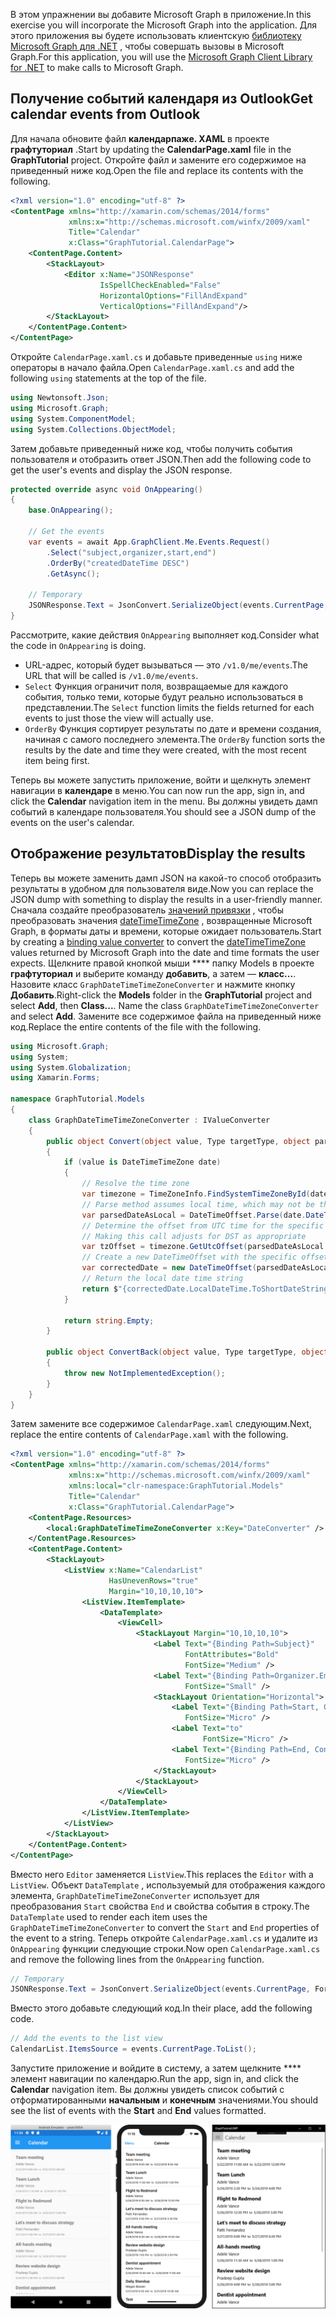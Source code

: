 <!-- markdownlint-disable MD002 MD041 -->

<span data-ttu-id="f7a50-101">В этом упражнении вы добавите Microsoft Graph в приложение.</span><span class="sxs-lookup"><span data-stu-id="f7a50-101">In this exercise you will incorporate the Microsoft Graph into the application.</span></span> <span data-ttu-id="f7a50-102">Для этого приложения вы будете использовать клиентскую [библиотеку Microsoft Graph для .NET](https://github.com/microsoftgraph/msgraph-sdk-dotnet) , чтобы совершать вызовы в Microsoft Graph.</span><span class="sxs-lookup"><span data-stu-id="f7a50-102">For this application, you will use the [Microsoft Graph Client Library for .NET](https://github.com/microsoftgraph/msgraph-sdk-dotnet) to make calls to Microsoft Graph.</span></span>

## <a name="get-calendar-events-from-outlook"></a><span data-ttu-id="f7a50-103">Получение событий календаря из Outlook</span><span class="sxs-lookup"><span data-stu-id="f7a50-103">Get calendar events from Outlook</span></span>

<span data-ttu-id="f7a50-104">Для начала обновите файл **календарпаже. XAML** в проекте **графтуториал** .</span><span class="sxs-lookup"><span data-stu-id="f7a50-104">Start by updating the **CalendarPage.xaml** file in the **GraphTutorial** project.</span></span> <span data-ttu-id="f7a50-105">Откройте файл и замените его содержимое на приведенный ниже код.</span><span class="sxs-lookup"><span data-stu-id="f7a50-105">Open the file and replace its contents with the following.</span></span>

```xml
<?xml version="1.0" encoding="utf-8" ?>
<ContentPage xmlns="http://xamarin.com/schemas/2014/forms"
             xmlns:x="http://schemas.microsoft.com/winfx/2009/xaml"
             Title="Calendar"
             x:Class="GraphTutorial.CalendarPage">
    <ContentPage.Content>
        <StackLayout>
            <Editor x:Name="JSONResponse"
                    IsSpellCheckEnabled="False"
                    HorizontalOptions="FillAndExpand"
                    VerticalOptions="FillAndExpand"/>
        </StackLayout>
    </ContentPage.Content>
</ContentPage>
```

<span data-ttu-id="f7a50-106">Откройте `CalendarPage.xaml.cs` и добавьте приведенные `using` ниже операторы в начало файла.</span><span class="sxs-lookup"><span data-stu-id="f7a50-106">Open `CalendarPage.xaml.cs` and add the following `using` statements at the top of the file.</span></span>

```cs
using Newtonsoft.Json;
using Microsoft.Graph;
using System.ComponentModel;
using System.Collections.ObjectModel;
```

<span data-ttu-id="f7a50-107">Затем добавьте приведенный ниже код, чтобы получить события пользователя и отобразить ответ JSON.</span><span class="sxs-lookup"><span data-stu-id="f7a50-107">Then add the following code to get the user's events and display the JSON response.</span></span>

```cs
protected override async void OnAppearing()
{
    base.OnAppearing();

    // Get the events
    var events = await App.GraphClient.Me.Events.Request()
        .Select("subject,organizer,start,end")
        .OrderBy("createdDateTime DESC")
        .GetAsync();

    // Temporary
    JSONResponse.Text = JsonConvert.SerializeObject(events.CurrentPage, Formatting.Indented);
}
```

<span data-ttu-id="f7a50-108">Рассмотрите, какие действия `OnAppearing` выполняет код.</span><span class="sxs-lookup"><span data-stu-id="f7a50-108">Consider what the code in `OnAppearing` is doing.</span></span>

- <span data-ttu-id="f7a50-109">URL-адрес, который будет вызываться — это `/v1.0/me/events`.</span><span class="sxs-lookup"><span data-stu-id="f7a50-109">The URL that will be called is `/v1.0/me/events`.</span></span>
- <span data-ttu-id="f7a50-110">`Select` Функция ограничит поля, возвращаемые для каждого события, только теми, которые будут реально использоваться в представлении.</span><span class="sxs-lookup"><span data-stu-id="f7a50-110">The `Select` function limits the fields returned for each events to just those the view will actually use.</span></span>
- <span data-ttu-id="f7a50-111">`OrderBy` Функция сортирует результаты по дате и времени создания, начиная с самого последнего элемента.</span><span class="sxs-lookup"><span data-stu-id="f7a50-111">The `OrderBy` function sorts the results by the date and time they were created, with the most recent item being first.</span></span>

<span data-ttu-id="f7a50-112">Теперь вы можете запустить приложение, войти и щелкнуть элемент навигации в **календаре** в меню.</span><span class="sxs-lookup"><span data-stu-id="f7a50-112">You can now run the app, sign in, and click the **Calendar** navigation item in the menu.</span></span> <span data-ttu-id="f7a50-113">Вы должны увидеть дамп событий в календаре пользователя.</span><span class="sxs-lookup"><span data-stu-id="f7a50-113">You should see a JSON dump of the events on the user's calendar.</span></span>

## <a name="display-the-results"></a><span data-ttu-id="f7a50-114">Отображение результатов</span><span class="sxs-lookup"><span data-stu-id="f7a50-114">Display the results</span></span>

<span data-ttu-id="f7a50-115">Теперь вы можете заменить дамп JSON на какой-то способ отобразить результаты в удобном для пользователя виде.</span><span class="sxs-lookup"><span data-stu-id="f7a50-115">Now you can replace the JSON dump with something to display the results in a user-friendly manner.</span></span> <span data-ttu-id="f7a50-116">Сначала создайте преобразователь [значений привязки](/xamarin/xamarin-forms/xaml/xaml-basics/data-binding-basics#binding-value-converters) , чтобы преобразовать значения [dateTimeTimeZone](/graph/api/resources/datetimetimezone?view=graph-rest-1.0) , возвращенные Microsoft Graph, в форматы даты и времени, которые ожидает пользователь.</span><span class="sxs-lookup"><span data-stu-id="f7a50-116">Start by creating a [binding value converter](/xamarin/xamarin-forms/xaml/xaml-basics/data-binding-basics#binding-value-converters) to convert the [dateTimeTimeZone](/graph/api/resources/datetimetimezone?view=graph-rest-1.0) values returned by Microsoft Graph into the date and time formats the user expects.</span></span> <span data-ttu-id="f7a50-117">Щелкните правой кнопкой мыши \*\*\*\* папку Models в проекте **графтуториал** и выберите команду **добавить**, а затем — **класс...**. Назовите класс `GraphDateTimeTimeZoneConverter` и нажмите кнопку **Добавить**.</span><span class="sxs-lookup"><span data-stu-id="f7a50-117">Right-click the **Models** folder in the **GraphTutorial** project and select **Add**, then **Class...**. Name the class `GraphDateTimeTimeZoneConverter` and select **Add**.</span></span> <span data-ttu-id="f7a50-118">Замените все содержимое файла на приведенный ниже код.</span><span class="sxs-lookup"><span data-stu-id="f7a50-118">Replace the entire contents of the file with the following.</span></span>

```cs
using Microsoft.Graph;
using System;
using System.Globalization;
using Xamarin.Forms;

namespace GraphTutorial.Models
{
    class GraphDateTimeTimeZoneConverter : IValueConverter
    {
        public object Convert(object value, Type targetType, object parameter, CultureInfo culture)
        {
            if (value is DateTimeTimeZone date)
            {
                // Resolve the time zone
                var timezone = TimeZoneInfo.FindSystemTimeZoneById(date.TimeZone);
                // Parse method assumes local time, which may not be the case
                var parsedDateAsLocal = DateTimeOffset.Parse(date.DateTime);
                // Determine the offset from UTC time for the specific date
                // Making this call adjusts for DST as appropriate
                var tzOffset = timezone.GetUtcOffset(parsedDateAsLocal.DateTime);
                // Create a new DateTimeOffset with the specific offset from UTC
                var correctedDate = new DateTimeOffset(parsedDateAsLocal.DateTime, tzOffset);
                // Return the local date time string
                return $"{correctedDate.LocalDateTime.ToShortDateString()} {correctedDate.LocalDateTime.ToShortTimeString()}";
            }

            return string.Empty;
        }

        public object ConvertBack(object value, Type targetType, object parameter, CultureInfo culture)
        {
            throw new NotImplementedException();
        }
    }
}
```

<span data-ttu-id="f7a50-119">Затем замените все содержимое `CalendarPage.xaml` следующим.</span><span class="sxs-lookup"><span data-stu-id="f7a50-119">Next, replace the entire contents of `CalendarPage.xaml` with the following.</span></span>

```xml
<?xml version="1.0" encoding="utf-8" ?>
<ContentPage xmlns="http://xamarin.com/schemas/2014/forms"
             xmlns:x="http://schemas.microsoft.com/winfx/2009/xaml"
             xmlns:local="clr-namespace:GraphTutorial.Models"
             Title="Calendar"
             x:Class="GraphTutorial.CalendarPage">
    <ContentPage.Resources>
        <local:GraphDateTimeTimeZoneConverter x:Key="DateConverter" />
    </ContentPage.Resources>
    <ContentPage.Content>
        <StackLayout>
            <ListView x:Name="CalendarList"
                      HasUnevenRows="true"
                      Margin="10,10,10,10">
                <ListView.ItemTemplate>
                    <DataTemplate>
                        <ViewCell>
                            <StackLayout Margin="10,10,10,10">
                                <Label Text="{Binding Path=Subject}"
                                       FontAttributes="Bold"
                                       FontSize="Medium" />
                                <Label Text="{Binding Path=Organizer.EmailAddress.Name}"
                                       FontSize="Small" />
                                <StackLayout Orientation="Horizontal">
                                    <Label Text="{Binding Path=Start, Converter={StaticResource DateConverter}}"
                                       FontSize="Micro" />
                                    <Label Text="to"
                                           FontSize="Micro" />
                                    <Label Text="{Binding Path=End, Converter={StaticResource DateConverter}}"
                                       FontSize="Micro" />
                                </StackLayout>
                            </StackLayout>
                        </ViewCell>
                    </DataTemplate>
                </ListView.ItemTemplate>
            </ListView>
        </StackLayout>
    </ContentPage.Content>
</ContentPage>
```

<span data-ttu-id="f7a50-120">Вместо него `Editor` заменяется `ListView`.</span><span class="sxs-lookup"><span data-stu-id="f7a50-120">This replaces the `Editor` with a `ListView`.</span></span> <span data-ttu-id="f7a50-121">Объект `DataTemplate` , используемый для отображения каждого элемента, `GraphDateTimeTimeZoneConverter` использует для преобразования `Start` свойства `End` и свойства события в строку.</span><span class="sxs-lookup"><span data-stu-id="f7a50-121">The `DataTemplate` used to render each item uses the `GraphDateTimeTimeZoneConverter` to convert the `Start` and `End` properties of the event to a string.</span></span> <span data-ttu-id="f7a50-122">Теперь откройте `CalendarPage.xaml.cs` и удалите из `OnAppearing` функции следующие строки.</span><span class="sxs-lookup"><span data-stu-id="f7a50-122">Now open `CalendarPage.xaml.cs` and remove the following lines from the `OnAppearing` function.</span></span>

```cs
// Temporary
JSONResponse.Text = JsonConvert.SerializeObject(events.CurrentPage, Formatting.Indented);
```

<span data-ttu-id="f7a50-123">Вместо этого добавьте следующий код.</span><span class="sxs-lookup"><span data-stu-id="f7a50-123">In their place, add the following code.</span></span>

```cs
// Add the events to the list view
CalendarList.ItemsSource = events.CurrentPage.ToList();
```

<span data-ttu-id="f7a50-124">Запустите приложение и войдите в систему, а затем щелкните \*\*\*\* элемент навигации по календарю.</span><span class="sxs-lookup"><span data-stu-id="f7a50-124">Run the app, sign in, and click the **Calendar** navigation item.</span></span> <span data-ttu-id="f7a50-125">Вы должны увидеть список событий с отформатированными **начальным** и **конечным** значениями.</span><span class="sxs-lookup"><span data-stu-id="f7a50-125">You should see the list of events with the **Start** and **End** values formatted.</span></span>

![Снимок экрана с таблицей событий](./images/calendar-page.png)
